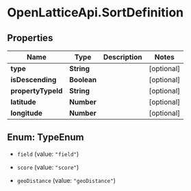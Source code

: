 # OpenLatticeApi.SortDefinition

## Properties

Name | Type | Description | Notes
------------ | ------------- | ------------- | -------------
**type** | **String** |  | [optional] 
**isDescending** | **Boolean** |  | [optional] 
**propertyTypeId** | **String** |  | [optional] 
**latitude** | **Number** |  | [optional] 
**longitude** | **Number** |  | [optional] 



## Enum: TypeEnum


* `field` (value: `"field"`)

* `score` (value: `"score"`)

* `geoDistance` (value: `"geoDistance"`)




